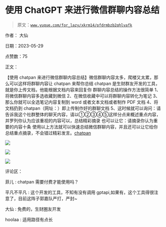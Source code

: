 # 使用 ChatGPT 来进行微信群聊内容总结

> 原文：[`www.yuque.com/for_lazy/xkrm14/pfdrmbzb2qhlvafk`](https://www.yuque.com/for_lazy/xkrm14/pfdrmbzb2qhlvafk)

作者： 大仙

日期：2023-05-29

点赞数：75

正文：

【使用 chatpan 来进行微信群聊内容总结】微信群聊内容太多，爬楼又太累，那么可以这样将群聊内容让 chatpan 来帮你总结 chatpan 是生财群友开发的工具，就是你上传文档，他能根据文档内容来回复你 群聊内容总结的操作方法很简单 1、将微信群聊内容多选收藏到微信 2、在微信收藏中可以将群聊内容转化为笔记 3、那么你就可以全选笔记内容复制到 word 或者文本文档或者制作 PDF 文档 4、将文档扔到 chatpan（网址：）即上传制作好的群聊文档 5、这时候就可以询问：请告诉我这个社群整体的聊天内容，请以①②③④⑤这样分点来概述重点内容，并罗列你认为应该重视的内容可以，总结精彩摘录 也可以让它：请摘录你认为重要的内容十条 使用以上方法就可以快速总结微信群聊内容，并且还可以让它给你总结重点摘录，不会错过精彩发言。[chatpan](https://chatpan.ai/)

![](img/51880b577ed400301fdb857dcfdca7ad.png)

![](img/693effa70594d599e8a5b3a40b280d0d.png)

![](img/a652a9a376a3f4b1d0cc2554b9b867bc.png)

评论区：

菲儿 : chatpan 需要付费才能使用吗？

平凡不平凡 : 这个开发的工具，不知有没有调用 gptapi,如果有，这个工具得很注意了，目前这阵子郭嘉队严打，严封~

大仙 : 免费的，生财圈友开发

hoolaa : 适用路径有点长

